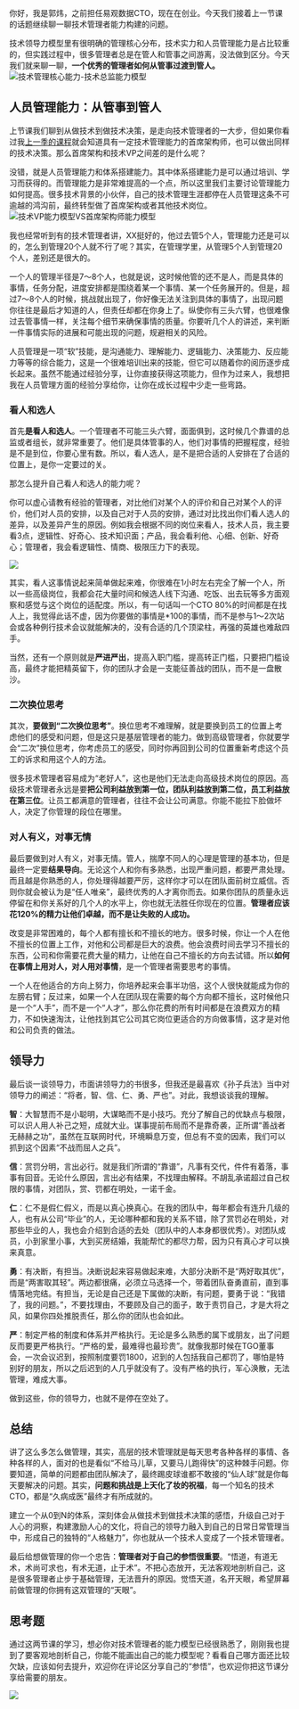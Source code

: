 你好，我是郭炜，之前担任易观数据CTO，现在在创业。今天我们接着上一节课的话题继续聊一聊技术管理者能力构建的问题。

技术领导力模型里有很明确的管理核心分布，技术实力和人员管理能力是占比较重的，但实践过程中，很多管理者总是在管人和管事之间游离，没法做到区分。今天我们就来聊一聊，**一个优秀的管理者如何从管事过渡到管人。**  
![](https://static001.geekbang.org/resource/image/53/5c/53f70a132065f937f595820b8baaae5c.png?wh=2006x1200 "技术管理核心能力-技术总监能力模型")

## **人员管理能力：从管事到管人**

上节课我们聊到从做技术到做技术决策，是走向技术管理者的一大步，但如果你看过我[上一季的课程](https://time.geekbang.org/column/article/5765)就会知道具有一定技术管理能力的首席架构师，也可以做出同样的技术决策。那么首席架构和技术VP之间差的是什么呢？

没错，就是人员管理能力和体系搭建能力。其中体系搭建能力是可以通过培训、学习而获得的。而管理能力是非常难提高的一个点，所以这里我们主要讨论管理能力如何提高。很多技术背景的小伙伴，自己的技术管理生涯都停在人员管理这条不可逾越的鸿沟前，最终转型做了首席架构或者其他技术岗位。  
![](https://static001.geekbang.org/resource/image/11/8e/111b537247c186b41769e711a5e7eb8e.png?wh=2246x1136 "技术VP能力模型VS首席架构师能力模型 ")

我也经常听到有的技术管理者讲，XX挺好的，他过去管5个人，管理能力还是可以的，怎么到管理20个人就不行了呢？其实，在管理学里，从管理5个人到管理20个人，差别还是很大的。

一个人的管理半径是7～8个人，也就是说，这时候他管的还不是人，而是具体的事情，任务分配，进度安排都是围绕着某一个事情、某一个任务展开的。但是，超过7～8个人的时候，挑战就出现了，你好像无法关注到具体的事情了，出现问题你往往是最后才知道的人，但责任却都在你身上了。纵使你有三头六臂，也很难像过去管事情一样，关注每个细节来确保事情的质量。你要听几个人的讲述，来判断一件事情实际的进展和可能出现的问题，规避相关的风险。

人员管理是一项“软”技能，是沟通能力、理解能力、逻辑能力、决策能力、反应能力等等的综合能力，这是一个很难培训出来的技能，但它可以随着你的阅历逐步成长起来。虽然不能通过经验分享，让你直接获得这项能力，但作为过来人，我想把我在人员管理方面的经验分享给你，让你在成长过程中少走一些弯路。

### 看人和选人

首先**是看人和选人**。一个管理者不可能三头六臂，面面俱到，这时候几个靠谱的总监或者组长，就非常重要了。他们是具体管事的人，他们对事情的把握程度，经验是不是到位，你要心里有数。所以，看人选人，是不是把合适的人安排在了合适的位置上，是你一定要过的关。

那怎么提升自己看人和选人的能力呢？

你可以虚心请教有经验的管理者，对比他们对某个人的评价和自己对某个人的评价，他们对人员的安排，以及自己对于人员的安排，通过对比找出你们看人选人的差异，以及差异产生的原因。例如我会根据不同的岗位来看人，技术人员，我主要看3点，逻辑性、好奇心、技术知识面；产品，我会看利他、心细、创新、好奇心；管理者，我会看逻辑性、情商、极限压力下的表现。

![](https://static001.geekbang.org/resource/image/12/9d/126b7a5c19051b5c48bdc2ce37cbcc9d.png?wh=1908x1118)

其实，看人这事情说起来简单做起来难，你很难在1小时左右完全了解一个人，所以一些高级岗位，我都会花大量时间和候选人线下沟通、吃饭、出去玩等多方面观察和感觉与这个岗位的适配度。所以，有一句话叫一个CTO 80%的时间都是在找人上，我觉得此话不虚，因为你要做的事情是\*100的事情，而不是参与1～2次站会或各种例行技术会议就能解决的，没有合适的几个顶梁柱，再强的英雄也难敌四手。

当然，还有一个原则就是**严进严出**，提高入职门槛，提高转正门槛，只要把门槛设高，最终才能把精英留下，你的团队才会是一支能征善战的团队，而不是一盘散沙。

### 二次换位思考

其次，**要做到“二次换位思考”**。换位思考不难理解，就是要换到员工的位置上考虑他们的感受和问题，但是这只是基层管理者的能力。做到高级管理者，你就要学会“二次”换位思考，你考虑员工的感受，同时你再回到公司的位置重新考虑这个员工的诉求和用这个人的方法。

很多技术管理者容易成为“老好人”，这也是他们无法走向高级技术岗位的原因。高级技术管理者永远是要**把公司利益放到第一位，团队利益放到第二位，员工利益放在第三位**。让员工都满意的管理者，往往不会让公司满意。你能不能拉下脸做坏人，决定了你管理的段位在哪里。

### 对人有义，对事无情

最后要做到对人有义，对事无情。管人，揣摩不同人的心理是管理的基本功，但是最终一定要**结果导向**。无论这个人和你有多熟悉，出现严重问题，都要严肃处理。而且越是你熟悉的人，你处理得越要严厉，这样你才可以在团队面前树立威信。否则你就会被认为是“任人唯亲”，最终优秀的人才离你而去。如果你团队的质量永远停留在和你关系好的几个人的水平上，你也就无法胜任你现在的位置。**管理者应该花120%的精力让他们卓越，而不是让失败的人成功。**

改变是非常困难的，每个人都有擅长和不擅长的地方。很多时候，你让一个人在他不擅长的位置上工作，对他和公司都是巨大的浪费。他会浪费时间去学习不擅长的东西，公司和你需要花费大量的精力，让他在自己不擅长的方向去试错。所以**如何在事情上用对人，对人用对事情**，是一个管理者需要思考的事情。

一个人在他适合的方向上努力，你培养起来会事半功倍，这个人很快就能成为你的左膀右臂；反过来，如果一个人在团队现在需要的每个方向都不擅长，这时候他只是一个“人手”，而不是一个“人才”，那么你花费的所有时间都是在浪费双方的精力，不如快速淘汰，让他找到其它公司其它岗位更适合的方向做事情，这才是对他和公司负责的做法。

## 领导力

最后谈一谈领导力，市面讲领导力的书很多，但我还是最喜欢《孙子兵法》当中对领导力的阐述：“将者，智、信、仁、勇、严也”。对此，我想谈谈我的理解。

**智**：大智慧而不是小聪明，大谋略而不是小技巧。充分了解自己的优缺点与极限，可以识人用人补己之短，成就大业。谋事提前布局而不是靠奇袭，正所谓“善战者无赫赫之功”，虽然在互联网时代，环境瞬息万变，但总有不变的因素，我们可以抓到这个因素“不战而屈人之兵”。

**信**：赏罚分明，言出必行。就是我们所谓的“靠谱”，凡事有交代，件件有着落，事事有回音。无论什么原因，言出必有结果，不找理由解释。不胡乱承诺超过自己权限的事情，对团队，赏、罚都在明处，一诺千金。

**仁**：仁不是假仁假义，而是以真心换真心。在我的团队中，每年都会有连升几级的人，也有从公司“毕业”的人，无论哪种都和我的关系不错，除了赏罚必在明处，对那些毕业的人，我也会介绍到合适的去处（团队中的人本身都很优秀）。对团队成员，小到家里小事，大到买房结婚，我能帮忙的都尽力帮，因为只有真心才可以换来真意。

**勇**：有决断，有担当。决断说起来容易做起来难，大部分决断不是“两好取其优”，而是“两害取其轻”。两边都很痛，必须立马选择一个，带着团队奋勇直前，直到事情落地完结。有担当，无论是自己还是下属做的决断，有问题，要勇于说：“我错了，我的问题。”，不要找理由，不要顾及自己的面子，敢于责罚自己，才是大将之风，如果你四处推脱责任，那么你的团队也会如此。

**严**：制定严格的制度和体系并严格执行。无论是多么熟悉的属下或朋友，出了问题反而要更严格执行。“严格的爱，最难得也最珍贵”。就像我那时候在TGO董事会，一次会议迟到，按照制度要罚1800，迟到的人包括我自己都罚了，哪怕是特别好的朋友，所以之后迟到的人几乎就没有了。没有严格的执行，军心涣散，无法管理，难成大事。

做到这些，你的领导力，也就不是停在空处了。

## **总结**

讲了这么多怎么做管理，其实，高层的技术管理就是每天思考各种各样的事情、各种各样的人，面对的也是看似“不给马儿草，又要马儿跑得快”的这种棘手问题。你要知道，简单的问题都由团队解决了，最终踢皮球谁都不敢接的“仙人球”就是你每天要解决的问题。其实，**问题和挑战是上天化了妆的祝福**，每一个知名的技术CTO，都是“久病成医”最终才有所成就的。

建立一个从0到N的体系，深刻体会从做技术到做技术决策的感悟，升级自己对于人心的洞察，构建激励人心的文化，将自己的领导力融入到自己的日常日常管理当中，形成自己的独特的“人格魅力”，你也就从一个技术人变成了一个技术管理者。

最后给想做管理的你一个忠告：**管理者对于自己的参悟很重要**。“悟道，有道无术，术尚可求也，有术无道，止于术”。不把心态放开，无法客观地剖析自己，这是很多管理者止步于基础管理，无法晋升的原因。觉悟天道，名开天眼，希望屏幕前做管理的你拥有这双管理的“天眼”。

## 思考题

通过这两节课的学习，想必你对技术管理者的能力模型已经很熟悉了，刚刚我也提到了要客观地剖析自己，你能不能画出自己的能力模型呢？看看自己哪方面还比较欠缺，应该如何去提升，欢迎你在评论区分享自己的“参悟”，也欢迎你把这节课分享给需要的朋友。

![](https://static001.geekbang.org/resource/image/e5/bd/e5d06c9c0361f503fb29ac2b077020bd.png?wh=1199x604)